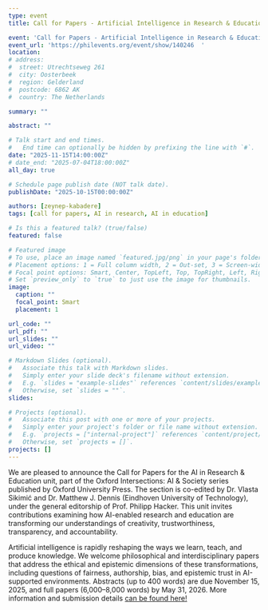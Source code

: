 ```yaml
---
type: event
title: Call for Papers - Artificial Intelligence in Research & Education

event: 'Call for Papers - Artificial Intelligence in Research & Education'
event_url: 'https://philevents.org/event/show/140246  '
location:  
# address:
#  street: Utrechtseweg 261
#  city: Oosterbeek
#  region: Gelderland
#  postcode: 6862 AK
#  country: The Netherlands

summary: ""

abstract: ""

# Talk start and end times.
#   End time can optionally be hidden by prefixing the line with `#`.
date: "2025-11-15T14:00:00Z"
# date_end: "2025-07-04T18:00:00Z"
all_day: true

# Schedule page publish date (NOT talk date).
publishDate: "2025-10-15T00:00:00Z"

authors: [zeynep-kabadere]
tags: [call for papers, AI in research, AI in education]

# Is this a featured talk? (true/false)
featured: false

# Featured image
# To use, place an image named `featured.jpg/png` in your page's folder.
# Placement options: 1 = Full column width, 2 = Out-set, 3 = Screen-width
# Focal point options: Smart, Center, TopLeft, Top, TopRight, Left, Right, BottomLeft, Bottom, BottomRight
# Set `preview_only` to `true` to just use the image for thumbnails.
image:
  caption: ""
  focal_point: Smart
  placement: 1

url_code: ""
url_pdf: ""
url_slides: ""
url_video: ""

# Markdown Slides (optional).
#   Associate this talk with Markdown slides.
#   Simply enter your slide deck's filename without extension.
#   E.g. `slides = "example-slides"` references `content/slides/example-slides.md`.
#   Otherwise, set `slides = ""`.
slides:

# Projects (optional).
#   Associate this post with one or more of your projects.
#   Simply enter your project's folder or file name without extension.
#   E.g. `projects = ["internal-project"]` references `content/project/deep-learning/index.md`.
#   Otherwise, set `projects = []`.
projects: []
---
```

We are pleased to announce the Call for Papers for the AI in Research & Education unit, part of the Oxford Intersections: AI & Society series published by Oxford University Press. The section is co-edited by Dr. Vlasta Sikimić and Dr. Matthew J. Dennis (Eindhoven University of Technology), under the general editorship of Prof. Philipp Hacker. This unit invites contributions examining how AI-enabled research and education are transforming our understandings of creativity, trustworthiness, transparency, and accountability. 

Artificial intelligence is rapidly reshaping the ways we learn, teach, and produce knowledge. We welcome philosophical and interdisciplinary papers that address the ethical and epistemic dimensions of these transformations, including questions of fairness, authorship, bias, and epistemic trust in AI-supported environments. 
 Abstracts (up to 400 words) are due November 15, 2025, and full papers (6,000–8,000 words) by May 31, 2026. 
 More information and submission details [can be found here! ](https://philevents.org/event/show/140246 )
